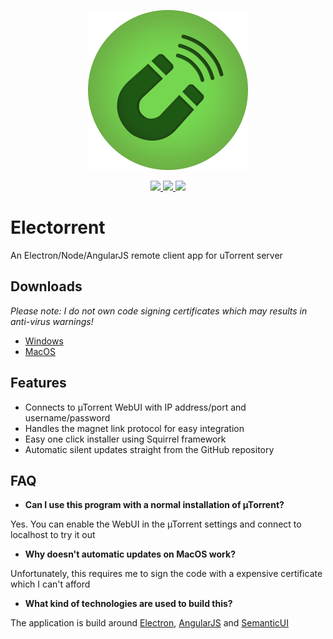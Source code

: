 <p align="center">
  <img src="assets/electron-icon.png" width="256">
</p> 
<p align="center">
  <a href="https://travis-ci.org/Tympanix/Electorrent">
    <img src="https://travis-ci.org/Tympanix/Electorrent.svg?branch=master">
  </a>
  <a href="https://github.com/Tympanix/Electorrent/releases/latest">
    <img src="https://img.shields.io/github/release/Tympanix/Electorrent.svg?maxAge=86400">
  </a>
  <img src="https://img.shields.io/github/downloads/Tympanix/Electorrent/total.svg?maxAge=86400">
</p>

# Electorrent
An Electron/Node/AngularJS remote client app for uTorrent server

## Downloads
*Please note: I do not own code signing certificates which may results in anti-virus warnings!*
* [Windows](https://electorrent.herokuapp.com/download/win32)
* [MacOS](https://electorrent.herokuapp.com/download/osx)

## Features
* Connects to µTorrent WebUI with IP address/port and username/password
* Handles the magnet link protocol for easy integration
* Easy one click installer using Squirrel framework
* Automatic silent updates straight from the GitHub repository

## FAQ
 * **Can I use this program with a normal installation of µTorrent?**
 
 Yes. You can enable the WebUI in the µTorrent settings and connect to localhost to try it out
 
 * **Why doesn't automatic updates on MacOS work?**
 
 Unfortunately, this requires me to sign the code with a expensive certificate which I can't afford
 
 * **What kind of technologies are used to build this?**
 
 The application is build around [Electron](http://electron.atom.io/), [AngularJS](https://angularjs.org/) and [SemanticUI](http://semantic-ui.com/)
